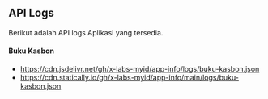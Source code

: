 ## API Logs
Berikut adalah API logs Aplikasi yang tersedia.

#### Buku Kasbon
- https://cdn.jsdelivr.net/gh/x-labs-myid/app-info/logs/buku-kasbon.json
- https://cdn.statically.io/gh/x-labs-myid/app-info/main/logs/buku-kasbon.json
